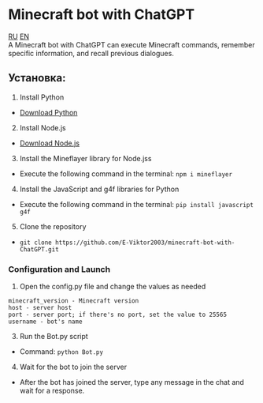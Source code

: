 # Minecraft bot with ChatGPT
[RU](https://github.com/E-Viktor2003/minecraft-bot-with-ChatGPT/blob/main/README_RU.md)  [EN](https://github.com/E-Viktor2003/minecraft-bot-with-ChatGPT/blob/main/README.md)   
A Minecraft bot with ChatGPT can execute Minecraft commands, remember specific information, and recall previous dialogues.

## Установка:

1. Install Python
 - [Download Python](https://www.python.org/)
2. Install Node.js
 - [Download Node.js](https://nodejs.org/ru)
3. Install the Mineflayer library for Node.jss
 - Execute the following command in the terminal:
 ` npm i mineflayer `
4. Install the JavaScript and g4f libraries for Python
 - Execute the following command in the terminal:
`pip install javascript g4f`
5. Clone the repository
 - `git clone https://github.com/E-Viktor2003/minecraft-bot-with-ChatGPT.git`

### Configuration and Launch

1. Open the config.py file and change the values as needed
```
minecraft_version - Minecraft version
host - server host
port - server port; if there's no port, set the value to 25565
username - bot's name
```
3. Run the Bot.py script
 - Command:
`python Bot.py`
4. Wait for the bot to join the server
 - After the bot has joined the server, type any message in the chat and wait for a response.



